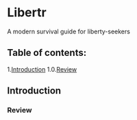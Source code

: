 # Libertr
A modern survival guide for liberty-seekers


## Table of contents:

  1.[Introduction](#introduction)
    1.0.[Review](#review)
  

## Introduction
  ### Review
  
